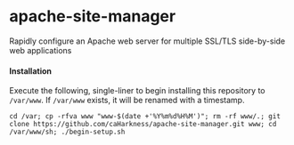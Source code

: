 # apache-site-manager
Rapidly configure an Apache web server for multiple SSL/TLS side-by-side web applications

#### Installation

Execute the following, single-liner to begin installing this repository to `/var/www`. If `/var/www` exists, it will be renamed with a timestamp.

    cd /var; cp -rfva www "www-$(date +'%Y%m%d%H%M')"; rm -rf www/.; git clone https://github.com/caHarkness/apache-site-manager.git www; cd /var/www/sh; ./begin-setup.sh